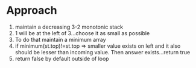 # Approach
1. maintain a decreasing 3-2 monotonic stack
2. 1 will be at the left of 3...choose it as small as possible
3. To do that maintain a minimum array
4. if minimum(st.top)!=st.top => smaller value exists on left and it also should be lesser than incoming value. Then answer exists...return true
5. return false by default outside of loop